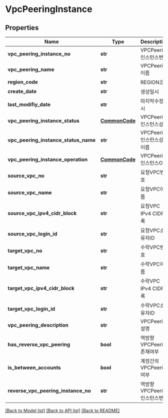 # VpcPeeringInstance

## Properties
Name | Type | Description | Notes
------------ | ------------- | ------------- | -------------
**vpc_peering_instance_no** | **str** | VPCPeering인스턴스번호 | [optional] 
**vpc_peering_name** | **str** | VPCPeering이름 | [optional] 
**region_code** | **str** | REGION코드 | [optional] 
**create_date** | **str** | 생성일시 | [optional] 
**last_modifiy_date** | **str** | 마지막수정일시 | [optional] 
**vpc_peering_instance_status** | [**CommonCode**](CommonCode.md) | VPCPeering인스턴스상태 | [optional] 
**vpc_peering_instance_status_name** | **str** | VPCPeering인스턴스상태이름 | [optional] 
**vpc_peering_instance_operation** | [**CommonCode**](CommonCode.md) | VPCPeering인스턴스OP | [optional] 
**source_vpc_no** | **str** | 요청VPC번호 | [optional] 
**source_vpc_name** | **str** | 요청VPC이름 | [optional] 
**source_vpc_ipv4_cidr_block** | **str** | 요청VPC IPv4 CIDR블록 | [optional] 
**source_vpc_login_id** | **str** | 요청VPC소유자ID | [optional] 
**target_vpc_no** | **str** | 수락VPC번호 | [optional] 
**target_vpc_name** | **str** | 수락VPC이름 | [optional] 
**target_vpc_ipv4_cidr_block** | **str** | 수락VPC IPv4 CIDR블록 | [optional] 
**target_vpc_login_id** | **str** | 수락VPC소유자ID | [optional] 
**vpc_peering_description** | **str** | VPCPeering설명 | [optional] 
**has_reverse_vpc_peering** | **bool** | 역방향VPCPeering존재여부 | [optional] 
**is_between_accounts** | **bool** | 계정간의VPCPeering여부 | [optional] 
**reverse_vpc_peering_instance_no** | **str** | 역방향VPCPeering인스턴스번호 | [optional] 

[[Back to Model list]](../README.md#documentation-for-models) [[Back to API list]](../README.md#documentation-for-api-endpoints) [[Back to README]](../README.md)



